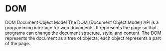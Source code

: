 # DOM
DOM
Document Object Model
The DOM (Document Object Model) API is a programming interface for web
documents. It represents the page so that programs can change the document
structure, style, and content. The DOM represents the document as a tree of
objects; each object represents a part of the page.
